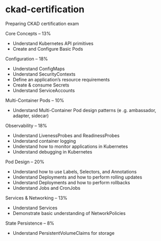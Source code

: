 # ckad-certification
Preparing CKAD certification exam

Core Concepts – 13%
- Understand Kubernetes API primitives
- Create and Configure Basic Pods

Configuration – 18%
- Understand ConfigMaps
- Understand SecurityContexts
- Define an application’s resource requirements
- Create & consume Secrets
- Understand ServiceAccounts

Multi-Container Pods – 10%
- Understand Multi-Container Pod design patterns (e .g. ambassador, adapter, sidecar)

Observability – 18%
- Understand LivenessProbes and ReadinessProbes
- Understand container logging
- Understand how to monitor applications in Kubernetes
- Understand debugging in Kubernetes

Pod Design – 20%
- Understand how to use Labels, Selectors, and Annotations
- Understand Deployments and how to perform rolling updates
- Understand Deployments and how to perform rollbacks
- Understand Jobs and CronJobs

Services & Networking – 13%
- Understand Services
- Demonstrate basic understanding of NetworkPolicies

State Persistence – 8%
- Understand PersistentVolumeClaims for storage

